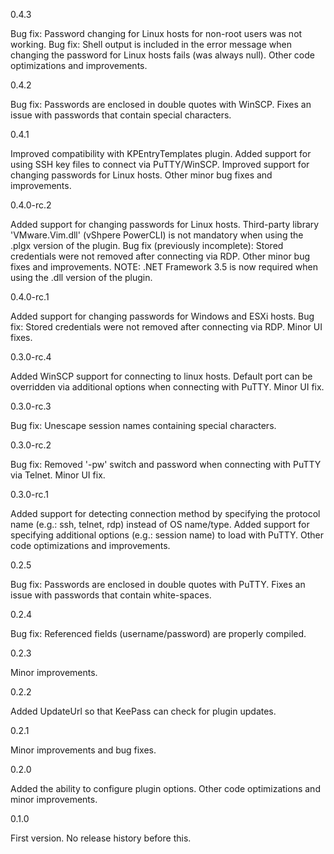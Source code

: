 0.4.3

 Bug fix: Password changing for Linux hosts for non-root users was not working.
 Bug fix: Shell output is included in the error message when changing the password for Linux hosts fails (was always null).
 Other code optimizations and improvements.

0.4.2

 Bug fix: Passwords are enclosed in double quotes with WinSCP. Fixes an issue with passwords that contain special characters.

0.4.1

 Improved compatibility with KPEntryTemplates plugin.
 Added support for using SSH key files to connect via PuTTY/WinSCP.
 Improved support for changing passwords for Linux hosts.
 Other minor bug fixes and improvements.

0.4.0-rc.2

 Added support for changing passwords for Linux hosts.
 Third-party library 'VMware.Vim.dll' (vShpere PowerCLI) is not mandatory when using the .plgx version of the plugin.
 Bug fix (previously incomplete): Stored credentials were not removed after connecting via RDP.
 Other minor bug fixes and improvements.
 NOTE: .NET Framework 3.5 is now required when using the .dll version of the plugin.

0.4.0-rc.1

 Added support for changing passwords for Windows and ESXi hosts.
 Bug fix: Stored credentials were not removed after connecting via RDP.
 Minor UI fixes.

0.3.0-rc.4

 Added WinSCP support for connecting to linux hosts.
 Default port can be overridden via additional options when connecting with PuTTY.
 Minor UI fix.

0.3.0-rc.3

 Bug fix: Unescape session names containing special characters.

0.3.0-rc.2

 Bug fix: Removed '-pw' switch and password when connecting with PuTTY via Telnet.
 Minor UI fix.

0.3.0-rc.1

 Added support for detecting connection method by specifying the protocol name (e.g.: ssh, telnet, rdp) instead of OS name/type.
 Added support for specifying additional options (e.g.: session name) to load with PuTTY.
 Other code optimizations and improvements.

0.2.5

 Bug fix: Passwords are enclosed in double quotes with PuTTY. Fixes an issue with passwords that contain white-spaces.

0.2.4

 Bug fix: Referenced fields (username/password) are properly compiled.

0.2.3

 Minor improvements.

0.2.2

 Added UpdateUrl so that KeePass can check for plugin updates.

0.2.1

 Minor improvements and bug fixes.

0.2.0

 Added the ability to configure plugin options.
 Other code optimizations and minor improvements.

0.1.0

 First version. No release history before this.